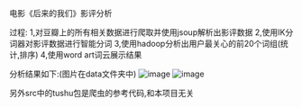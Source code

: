 电影《后来的我们》影评分析

过程:
1,对豆瓣上的所有相关数据进行爬取并使用jsoup解析出影评数据
2,使用IK分词器对影评数据进行智能分词
3,使用hadoop分析出用户最关心的前20个词组(统计,排序)
4,使用word art词云展示结果

分析结果如下:(图片在data文件夹中)
![image](https://github.com/littleteaknow/weLater/blob/master/data/%E5%90%8E%E6%9D%A5%E7%9A%84%E6%88%91%E4%BB%AC%E5%BD%B1%E8%AF%841.png)
![image](https://github.com/littleteaknow/weLater/blob/master/data/%E5%90%8E%E6%9D%A5%E7%9A%84%E6%88%91%E4%BB%AC%E5%BD%B1%E8%AF%842.png)


另外src中的tushu包是爬虫的参考代码,和本项目无关
